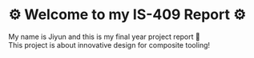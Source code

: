 # ⚙️ Welcome to my IS-409 Report ⚙️

My name is Jiyun and this is my final year project report 🎉 <br/>
This project is about innovative design for composite tooling!
